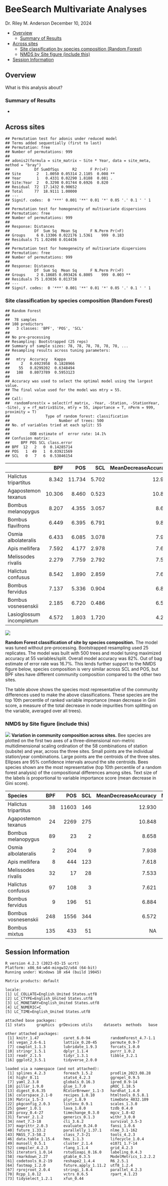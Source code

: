 BeeSearch Multivariate Analyses
================
Dr. Riley M. Anderson
December 10, 2024

  

- [Overview](#overview)
  - [Summary of Results](#summary-of-results)
- [Across sites](#across-sites)
  - [Site classification by species composition (Random
    Forest)](#site-classification-by-species-composition-random-forest)
  - [NMDS by Site figure (include
    this)](#nmds-by-site-figure-include-this)
- [Session Information](#session-information)

## Overview

What is this analysis about?

### Summary of Results

- 

## Across sites

    ## Permutation test for adonis under reduced model
    ## Terms added sequentially (first to last)
    ## Permutation: free
    ## Number of permutations: 999
    ## 
    ## adonis2(formula = site_matrix ~ Site * Year, data = site_meta, method = "bray")
    ##           Df SumOfSqs      R2      F Pr(>F)   
    ## Site       2   1.0050 0.05314 2.1105  0.008 **
    ## Year       1   0.4331 0.02290 1.8188  0.081 . 
    ## Site:Year  2   0.3298 0.01744 0.6926  0.820   
    ## Residual  72  17.1432 0.90652                 
    ## Total     77  18.9111 1.00000                 
    ## ---
    ## Signif. codes:  0 '***' 0.001 '**' 0.01 '*' 0.05 '.' 0.1 ' ' 1
    ## 
    ## Permutation test for homogeneity of multivariate dispersions
    ## Permutation: free
    ## Number of permutations: 999
    ## 
    ## Response: Distances
    ##           Df  Sum Sq  Mean Sq      F N.Perm Pr(>F)
    ## Groups     6 0.13306 0.022176 1.5361    999  0.183
    ## Residuals 71 1.02498 0.014436
    ## 
    ## Permutation test for homogeneity of multivariate dispersions
    ## Permutation: free
    ## Number of permutations: 999
    ## 
    ## Response: Distances
    ##           Df  Sum Sq  Mean Sq      F N.Perm Pr(>F)   
    ## Groups     2 0.18685 0.093426 6.8005    999  0.003 **
    ## Residuals 75 1.03036 0.013738                        
    ## ---
    ## Signif. codes:  0 '***' 0.001 '**' 0.01 '*' 0.05 '.' 0.1 ' ' 1

### Site classification by species composition (Random Forest)

    ## Random Forest 
    ## 
    ##  78 samples
    ## 108 predictors
    ##   3 classes: 'BPF', 'POS', 'SCL' 
    ## 
    ## No pre-processing
    ## Resampling: Bootstrapped (25 reps) 
    ## Summary of sample sizes: 78, 78, 78, 78, 78, 78, ... 
    ## Resampling results across tuning parameters:
    ## 
    ##   mtry  Accuracy   Kappa    
    ##     2   0.6923958  0.1828966
    ##    55   0.8299202  0.6348494
    ##   108   0.8073789  0.5953123
    ## 
    ## Accuracy was used to select the optimal model using the largest value.
    ## The final value used for the model was mtry = 55.
    ## 
    ## Call:
    ##  randomForest(x = select(rf_matrix, -Year, -Station, -StationYear,      -Site), y = rf_matrix$Site, mtry = 55, importance = T, nPerm = 999,      proximity = T) 
    ##                Type of random forest: classification
    ##                      Number of trees: 500
    ## No. of variables tried at each split: 55
    ## 
    ##         OOB estimate of  error rate: 14.1%
    ## Confusion matrix:
    ##     BPF POS SCL class.error
    ## BPF  12   2   0  0.14285714
    ## POS   1  49   1  0.03921569
    ## SCL   0   7   6  0.53846154

|                          |    BPF |    POS |   SCL | MeanDecreaseAccuracy | MeanDecreaseGini |
|:-------------------------|-------:|-------:|------:|---------------------:|-----------------:|
| Halictus tripartitus     |  8.342 | 11.734 | 5.702 |               12.930 |            3.439 |
| Agapostemon texanus      | 10.306 |  8.460 | 0.523 |               10.848 |            2.756 |
| Bombus melanopygus       |  8.207 |  4.355 | 3.057 |                8.658 |            1.796 |
| Bombus flavifrons        |  6.449 |  6.395 | 6.791 |                9.811 |            1.783 |
| Osmia albolateralis      |  6.433 |  6.085 | 3.078 |                7.938 |            1.645 |
| Apis mellifera           |  7.592 |  4.177 | 2.978 |                7.618 |            1.623 |
| Melissodes rivalis       |  2.279 |  7.759 | 2.792 |                7.533 |            1.607 |
| Halictus confusus        |  8.542 |  1.890 | 2.859 |                7.621 |            1.408 |
| Bombus fervidus          |  7.137 |  5.336 | 0.904 |                6.884 |            1.307 |
| Bombus vosnesenskii      |  2.185 |  6.720 | 0.486 |                6.572 |            1.160 |
| Lasioglossum incompletum |  4.572 |  1.803 | 1.720 |                4.252 |            0.925 |

![](composition_analyses_files/figure-gfm/random_forest_sites-1.png)<!-- -->

**Random Forest classification of site by species composition.** The
model was tuned without pre-processing. Bootstrapped resampling used 25
replicates. The model was built with 500 trees and model tuning
maximized accuracy at 55 variables/split. Overall model accuracy was
82%. Out of bag estimate of error rate was 16.7%. This lends further
support to the NMDS figure below, species composition is very similar
across SCL and POS, but BPF sites have different community composition
compared to the other two sites.

The table above shows the species most representative of the community
differences used to make the above classifications. These species are
the top 10th percentile of ranked variable importance (mean decrease in
Gini score, a measure of the total decrease in node impurities from
splitting on the variable, averaged over all trees).

### NMDS by Site figure (include this)

![](composition_analyses_files/figure-gfm/nmds_all_sites_year-1.png)<!-- -->
**Variation in community composition across sites.** Bee species are
plotted on the first two axes of a three-dimensional non-metric
multidimensional scaling ordination of the 58 combinations of station
(subsite) and year, across the three sites. Small points are the
individual station/year combinations. Large points are the centroids of
the three sites. Ellipses are 95% confidence intervals around the site
centroids. Bees species shown are the most representative (top 10th
percentile of a random forest analysis) of the compositional differences
among sites. Text size of the labels is proportional to variable
importance score (mean decrease in Gini score).

| Species              | BPF |   POS | SCL | MeanDecreaseAccuracy | MeanDecreaseGini |
|:---------------------|----:|------:|----:|---------------------:|-----------------:|
| Halictus tripartitus |  38 | 11603 | 146 |               12.930 |            3.439 |
| Agapostemon texanus  |  24 |  2269 | 275 |               10.848 |            2.756 |
| Bombus melanopygus   |  89 |    23 |   2 |                8.658 |            1.796 |
| Osmia albolateralis  |   2 |   204 |   9 |                7.938 |            1.645 |
| Apis mellifera       |   8 |   444 | 123 |                7.618 |            1.623 |
| Melissodes rivalis   |  32 |    17 |  28 |                7.533 |            1.607 |
| Halictus confusus    |  97 |   108 |   3 |                7.621 |            1.408 |
| Bombus fervidus      |   9 |   196 |  51 |                6.884 |            1.307 |
| Bombus vosnesenskii  | 248 |  1556 | 344 |                6.572 |            1.160 |
| Bombus mixtus        | 135 |   433 |  51 |                   NA |               NA |

## Session Information

    R version 4.2.3 (2023-03-15 ucrt)
    Platform: x86_64-w64-mingw32/x64 (64-bit)
    Running under: Windows 10 x64 (build 19045)

    Matrix products: default

    locale:
    [1] LC_COLLATE=English_United States.utf8 
    [2] LC_CTYPE=English_United States.utf8   
    [3] LC_MONETARY=English_United States.utf8
    [4] LC_NUMERIC=C                          
    [5] LC_TIME=English_United States.utf8    

    attached base packages:
    [1] stats     graphics  grDevices utils     datasets  methods   base     

    other attached packages:
     [1] knitr_1.47           caret_6.0-94         randomForest_4.7-1.1
     [4] vegan_2.6-6.1        lattice_0.20-45      permute_0.9-7       
     [7] cowplot_1.1.3        lubridate_1.9.3      forcats_1.0.0       
    [10] stringr_1.5.1        dplyr_1.1.4          purrr_1.0.2         
    [13] readr_2.1.5          tidyr_1.3.1          tibble_3.2.1        
    [16] ggplot2_3.5.1        tidyverse_2.0.0     

    loaded via a namespace (and not attached):
     [1] splines_4.2.3        foreach_1.5.2        prodlim_2023.08.28  
     [4] highr_0.11           stats4_4.2.3         ggrepel_0.9.5       
     [7] yaml_2.3.8           globals_0.16.3       ipred_0.9-14        
    [10] pillar_1.9.0         glue_1.7.0           pROC_1.18.5         
    [13] digest_0.6.35        RColorBrewer_1.1-3   hardhat_1.4.0       
    [16] colorspace_2.1-0     recipes_1.0.10       htmltools_0.5.8.1   
    [19] Matrix_1.5-3         plyr_1.8.9           timeDate_4032.109   
    [22] pkgconfig_2.0.3      listenv_0.9.1        scales_1.3.0        
    [25] gower_1.0.1          lava_1.8.0           tzdb_0.4.0          
    [28] proxy_0.4-27         timechange_0.3.0     mgcv_1.8-42         
    [31] farver_2.1.2         generics_0.1.3       withr_3.0.0         
    [34] nnet_7.3-18          cli_3.6.2            survival_3.5-3      
    [37] magrittr_2.0.3       evaluate_0.24.0      fansi_1.0.6         
    [40] future_1.33.2        parallelly_1.37.1    nlme_3.1-162        
    [43] MASS_7.3-58.2        class_7.3-21         tools_4.2.3         
    [46] data.table_1.15.4    hms_1.1.3            lifecycle_1.0.4     
    [49] munsell_0.5.1        cluster_2.1.4        e1071_1.7-14        
    [52] compiler_4.2.3       rlang_1.1.4          grid_4.2.3          
    [55] iterators_1.0.14     rstudioapi_0.16.0    labeling_0.4.3      
    [58] rmarkdown_2.27       gtable_0.3.5         ModelMetrics_1.2.2.2
    [61] codetools_0.2-19     reshape2_1.4.4       R6_2.5.1            
    [64] fastmap_1.2.0        future.apply_1.11.2  utf8_1.2.4          
    [67] rprojroot_2.0.4      stringi_1.8.4        parallel_4.2.3      
    [70] Rcpp_1.0.12          vctrs_0.6.5          rpart_4.1.23        
    [73] tidyselect_1.2.1     xfun_0.44           

